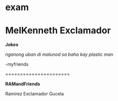 # exam
MelKenneth Exclamador
========================

**Jokes**

*nganong uban di malunod sa baha kay plastic man* 

-myfriends

======================

**RAMandFriends**

Ramirez
Exclamador
Gucela